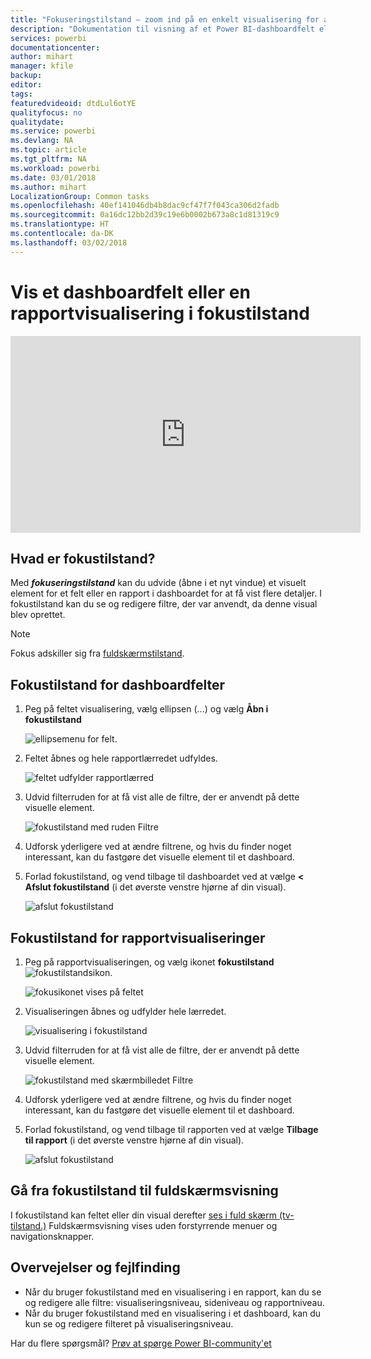 ```yaml
---
title: "Fokuseringstilstand – zoom ind på en enkelt visualisering for at se flere detaljer."
description: "Dokumentation til visning af et Power BI-dashboardfelt eller -rapportvisualiseringer i fokustilstand, også kaldet pop ud."
services: powerbi
documentationcenter: 
author: mihart
manager: kfile
backup: 
editor: 
tags: 
featuredvideoid: dtdLul6otYE
qualityfocus: no
qualitydate: 
ms.service: powerbi
ms.devlang: NA
ms.topic: article
ms.tgt_pltfrm: NA
ms.workload: powerbi
ms.date: 03/01/2018
ms.author: mihart
LocalizationGroup: Common tasks
ms.openlocfilehash: 40ef141046db4b8dac9cf47f7f043ca306d2fadb
ms.sourcegitcommit: 0a16dc12bb2d39c19e6b0002b673a8c1d81319c9
ms.translationtype: HT
ms.contentlocale: da-DK
ms.lasthandoff: 03/02/2018
---
```

# <a name="display-a-dashboard-tile-or-report-visual-in-focus-mode"></a>Vis et dashboardfelt eller en rapportvisualisering i fokustilstand
<iframe width="560" height="315" src="https://www.youtube.com/embed/dtdLul6otYE" frameborder="0" allowfullscreen></iframe>


## <a name="what-is-focus-mode"></a>Hvad er fokustilstand?
Med ***fokuseringstilstand*** kan du udvide (åbne i et nyt vindue) et visuelt element for et felt eller en rapport i dashboardet for at få vist flere detaljer.  I fokustilstand kan du se og redigere filtre, der var anvendt, da denne visual blev oprettet.  

> [!NOTE]
> Fokus adskiller sig fra [fuldskærmstilstand](service-fullscreen-mode.md).
> 
## <a name="focus-mode-for-dashboard-tiles"></a>Fokustilstand for dashboardfelter
1. Peg på feltet visualisering, vælg ellipsen (...) og vælg **Åbn i fokustilstand** 

    ![ellipsemenu for felt](media/service-focus-mode/power-bi-dashboard-focus-mode.png).
   
2. Feltet åbnes og hele rapportlærredet udfyldes. 

   ![feltet udfylder rapportlærred](media/service-focus-mode/power-bi-tile-focus.png)

3. Udvid filterruden for at få vist alle de filtre, der er anvendt på dette visuelle element.
   
   ![fokustilstand med ruden Filtre](media/service-focus-mode/power-bi-focus-filters.png)

4. Udforsk yderligere ved at ændre filtrene, og hvis du finder noget interessant, kan du fastgøre det visuelle element til et dashboard.

5. Forlad fokustilstand, og vend tilbage til dashboardet ved at vælge **< Afslut fokustilstand** (i det øverste venstre hjørne af din visual).
   
    ![afslut fokustilstand](media/service-focus-mode/power-bi-tile-exit-focus.png)    


## <a name="focus-mode-for-report-visualizations"></a>Fokustilstand for rapportvisualiseringer

1. Peg på rapportvisualiseringen, og vælg ikonet **fokustilstand** ![fokustilstandsikon](media/service-focus-mode/pbi_popout.jpg).  
   
   ![fokusikonet vises på feltet](media/service-focus-mode/power-bi-hover-focus.png)
2. Visualiseringen åbnes og udfylder hele lærredet. 

   
   ![visualisering i fokustilstand](media/service-focus-mode/power-bi-display-focus-newer2.png)
3. Udvid filterruden for at få vist alle de filtre, der er anvendt på dette visuelle element.
   
   ![fokustilstand med skærmbilledet Filtre](media/service-focus-mode/power-bi-display-focus-filters.png)
4. Udforsk yderligere ved at ændre filtrene, og hvis du finder noget interessant, kan du fastgøre det visuelle element til et dashboard.   
5. Forlad fokustilstand, og vend tilbage til rapporten ved at vælge **Tilbage til rapport** (i det øverste venstre hjørne af din visual). 
   
    ![afslut fokustilstand](media/service-focus-mode/power-bi-exit-focus-report.png)  

## <a name="go-from-focus-mode-to-full-screen-mode"></a>Gå fra fokustilstand til fuldskærmsvisning
I fokustilstand kan feltet eller din visual derefter [ses i fuld skærm (tv-tilstand.)](service-fullscreen-mode.md) Fuldskærmsvisning vises uden forstyrrende menuer og navigationsknapper.

## <a name="considerations-and-troubleshooting"></a>Overvejelser og fejlfinding
* Når du bruger fokustilstand med en visualisering i en rapport, kan du se og redigere alle filtre: visualiseringsniveau, sideniveau og rapportniveau.    
* Når du bruger fokustilstand med en visualisering i et dashboard, kan du kun se og redigere filteret på visualiseringsniveau.

Har du flere spørgsmål? [Prøv at spørge Power BI-community'et](http://community.powerbi.com/)

